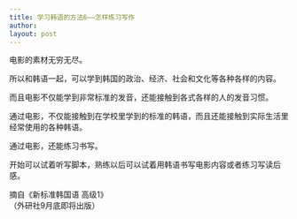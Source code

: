```yaml
---
title: 学习韩语的方法6——怎样练习写作 
author:
layout: post
---
```

<p>电影的素材无穷无尽。</p>
<p>所以和韩语一起，可以学到韩国的政治、经济、社会和文化等各种各样的内容。</p>
<p>而且电影不仅能学到非常标准的发音，还能接触到各式各样的人的发音习惯。</p>
<p>通过电影，不仅能接触到在学校里学到的标准的韩语，而且还能接触到实际生活里经常使用的各种韩语。</p>
<p>通过电影，还能练习书写。</p>
<p>开始可以试着听写脚本，熟练以后可以试着用韩语书写电影内容或者练习写读后感。</p>
<p>            摘自《新标准韩国语 高级1》<br />
              （外研社9月底即将出版）</p>
